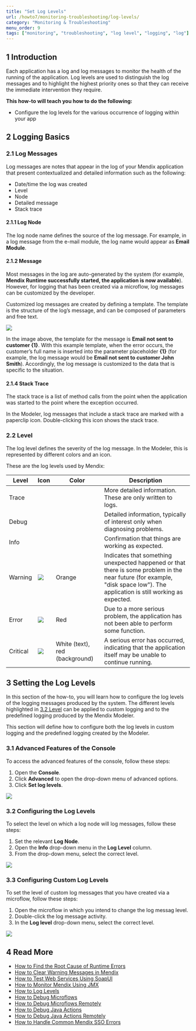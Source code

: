 ```yaml
---
title: "Set Log Levels"
url: /howto7/monitoring-troubleshooting/log-levels/
category: "Monitoring & Troubleshooting"
menu_order: 9
tags: ["monitoring", "troubleshooting", "log level", "logging", "log"]
---
```


## 1 Introduction

Each application has a log and log messages to monitor the health of the running of the application. Log levels are used to distinguish the log messages and to highlight the highest priority ones so that they can receive the immediate intervention they require.

**This how-to will teach you how to do the following:**

* Configure the log levels for the various occurrence of logging within your app

## 2 Logging Basics

### 2.1 Log Messages

Log messages are notes that appear in the log of your Mendix application that present contextualized and detailed information such as the following:

* Date/time the log was created
* Level
* Node
* Detailed message
* Stack trace

#### 2.1.1 Log Node

The log node name defines the source of the log message. For example, in a log message from the e-mail module, the log name would appear as **Email Module**.

#### 2.1.2 Message

Most messages in the log are auto-generated by the system (for example, **Mendix Runtime successfully started, the application is now available**). However, for logging that has been created via a microflow, log messages can be customized by the developer.

Customized log messages are created by defining a template. The template is the structure of the log’s message, and can be composed of parameters and free text.

 ![](/attachments/howto7/monitoring-troubleshooting/log-levels/18580031.png)

In the image above, the template for the message is **Email not sent to customer {1}**. With this example template, when the error occurs, the customer’s full name is inserted into the parameter placeholder **{1}** (for example, the log message would be **Email not sent to customer John Smith**). Accordingly, the log message is customized to the data that is specific to the situation.

#### 2.1.4 Stack Trace

The stack trace is a list of method calls from the point when the application was started to the point where the exception occurred. 

In the Modeler, log messages that include a stack trace are marked with a paperclip icon. Double-clicking this icon shows the stack trace.

### 2.2 Level<a name="Level"></a>

The log level defines the severity of the log message. In the Modeler, this is represented by different colors and an icon. 

These are the log levels used by Mendix: 

| Level | Icon | Color | Description
| --- | --- | --- | --- |
| Trace | | | More detailed information. These are only written to logs. |
| Debug | | | Detailed information, typically of interest only when diagnosing problems. |
| Info  | | | Confirmation that things are working as expected. |
| Warning | ![](/attachments/howto7/monitoring-troubleshooting/log-levels/18580038.png) | Orange | Indicates that something unexpected happened or that there is some problem in the near future (for example, "disk space low"). The application is still working as expected. |
| Error | ![](/attachments/howto7/monitoring-troubleshooting/log-levels/18580037.png) | Red | Due to a more serious problem, the application has not been able to perform some function. |
| Critical | ![](/attachments/howto7/monitoring-troubleshooting/log-levels/18580036.png) | White (text), red (background) | A serious error has occurred, indicating that the application itself may be unable to continue running. |

## 3 Setting the Log Levels

In this section of the how-to, you will learn how to configure the log levels of the logging messages produced by the system. The different levels highlighted in [3.2 Level](#Level) can be applied to custom logging and to the predefined logging produced by the Mendix Modeler. 

This section will define how to configure both the log levels in custom logging and the predefined logging created by the Modeler.

### 3.1 Advanced Features of the Console

To access the advanced features of the console, follow these steps:

1. Open the **Console**.
2. Click **Advanced** to open the drop-down menu of advanced options.
3. Click **Set log levels**.

![](/attachments/howto7/monitoring-troubleshooting/log-levels/18580030.png)

### 3.2 Configuring the Log Levels

To select the level on which a log node will log messages, follow these steps:

1. Set the relevant **Log Node**.
2. Open the **Info** drop-down menu in the **Log Level** column.
3. From the drop-down menu, select the correct level.

![](/attachments/howto7/monitoring-troubleshooting/log-levels/18580029.png)

### 3.3 Configuring Custom Log Levels

To set the level of custom log messages that you have created via a microflow, follow these steps:

1. Open the microflow in which you intend to change the log messag level.
2. Double-click the log message activity.
3. In the **Log level** drop-down menu, select the correct level.

![](/attachments/howto7/monitoring-troubleshooting/log-levels/18580028.png)

## 4 Read More

* [How to Find the Root Cause of Runtime Errors](/howto7/monitoring-troubleshooting/finding-the-root-cause-of-runtime-errors/)
* [How to Clear Warning Messages in Mendix](/howto7/monitoring-troubleshooting/clear-warning-messages/)
* [How to Test Web Services Using SoapUI](/howto7/testing/testing-web-services-using-soapui/)
* [How to Monitor Mendix Using JMX](/howto7/monitoring-troubleshooting/monitoring-mendix-using-jmx/)
* [How to Log Levels](/howto7/monitoring-troubleshooting/log-levels/)
* [How to Debug Microflows](/howto7/monitoring-troubleshooting/debug-microflows/)
* [How to Debug Microflows Remotely](/howto7/monitoring-troubleshooting/debug-microflows-remotely/)
* [How to Debug Java Actions](/howto7/monitoring-troubleshooting/debug-java-actions/)
* [How to Debug Java Actions Remotely](/howto7/monitoring-troubleshooting/debug-java-actions-remotely/)
* [How to Handle Common Mendix SSO Errors](/howto7/monitoring-troubleshooting/handle-common-mendix-sso-errors/)
